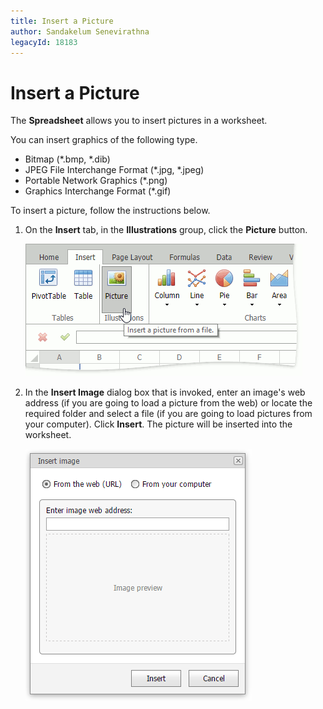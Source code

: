 ```yaml
---
title: Insert a Picture
author: Sandakelum Senevirathna
legacyId: 18183
---
```

# Insert a Picture
The **Spreadsheet** allows you to insert pictures in a worksheet.

You can insert graphics of the following type.
* Bitmap (*.bmp, *.dib)
* JPEG File Interchange Format (*.jpg, *.jpeg)
* Portable Network Graphics (*.png)
* Graphics Interchange Format (*.gif)

To insert a picture, follow the instructions below.
1. On the **Insert** tab, in the **Illustrations** group, click the **Picture** button.
	
	![EUD_ASPxSpreadsheet_Insert_PictureButton](../../../images/img26136.png)
2. In the **Insert Image** dialog box that is invoked, enter an image's web address (if you are going to load a picture from the web) or locate the required folder and select a file (if you are going to load pictures from your computer). Click **Insert**. The picture will be inserted into the worksheet.
	
	![EUD_ASPxSpreadsheet_Insert_PictureDialog](../../../images/img26137.png)